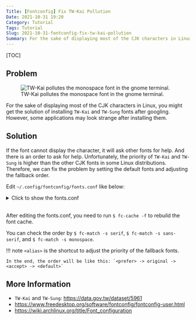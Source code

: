 ```yaml
---
Title: [Fontconfig] Fix TW-Kai Pollution
Date: 2021-10-31 19:20
Category: Tutorial
Tags: Tutorial
Slug: 2021-10-31-fontconfig-fix-tw-kai-pollution
Summary: For the sake of displaying most of the CJK characters in Linux, you might get the solution of installing `TW-Kai` and `TW-Sung` fonts after googling.
---
```


[TOC]

## Problem

<div class="text-center">
  <figure class="figure">
    <img src="{attach}/images/fontconfig-fix-tw-kai-pollution-1.png" class="figure-img img-fluid rounded" alt="TW-Kai pollutes the monospace font in the gnome terminal.">
    <figcaption class="figure-caption text-center">TW-Kai pollutes the monospace font in the gnome terminal.</figcaption>
  </figure>
</div>

For the sake of displaying most of the CJK characters in Linux, you might get the solution of installing `TW-Kai` and `TW-Sung` fonts after googling.
However, some applications may look strange after installing them.

## Solution

If the font cannot display the character, it will ask other fonts for help. And there is an order to ask for help.
Unfortunately, the priority of `TW-Kai` and `TW-Sung` is higher than the other CJK fonts in some Linux distributions.
Therefore, we can fix the problem by setting the default fonts and adjusting the fallback order.

Edit `~/.config/fontconfig/fonts.conf` like below:

<details>

<summary>Click to show the fonts.conf</summary>

<br>

```xml
<?xml version="1.0"?>
<!DOCTYPE fontconfig SYSTEM "fonts.dtd">

<fontconfig>

    <!-- Default serif fonts -->
    <match>
        <test name="family">
            <string>serif</string>
        </test>
        <edit name="family" mode="prepend" binding="strong">
            <string>Noto Serif</string>
            <string>Noto Serif CJK TC</string>
            <string>Noto Serif CJK SC</string>
            <string>Noto Serif CJK JP</string>
            <string>Noto Serif CJK KR</string>
        </edit>
    </match>

    <!-- Default sans-serif font -->
    <match>
        <test name="family">
            <string>sans-serif</string>
        </test>
        <edit name="family" mode="prepend" binding="strong">
            <string>Noto Sans</string>
            <string>Noto Sans CJK TC</string>
            <string>Noto Sans CJK SC</string>
            <string>Noto Sans CJK JP</string>
            <string>Noto Sans CJK KR</string>
        </edit>
    </match>

    <!-- Default monospace fonts -->
    <match>
        <test name="family">
            <string>monospace</string>
        </test>
        <edit name="family" mode="prepend" binding="strong">
            <string>Inconsolata</string>
            <string>Noto Sans Mono CJK TC</string>
            <string>Noto Sans Mono CJK SC</string>
            <string>Noto Sans Mono CJK JP</string>
            <string>Noto Sans Mono CJK KR</string>
        </edit>
    </match>

    <!-- Fallback fonts preference order -->
    <alias>
        <family>serif</family>
        <prefer>
            <family>Noto Serif</family>
            <family>Noto Serif CJK TC</family>
            <family>Noto Serif CJK SC</family>
            <family>Noto Serif CJK JP</family>
            <family>Noto Serif CJK KR</family>
            <family>Noto Color Emoji</family>
            <family>Noto Emoji</family>
        </prefer>
        <default>
            <family>TW-Sung</family>
            <family>TW-Sung-Plus</family>
            <family>TW-Sung-Ext-B</family>
            <family>TW-Kai</family>
            <family>TW-Kai-Plus</family>
            <family>TW-Kai-Ext-B</family>
        </default>
    </alias>
    <alias>
        <family>sans-serif</family>
        <prefer>
            <family>Noto Sans</family>
            <family>Noto Sans CJK TC</family>
            <family>Noto Sans CJK SC</family>
            <family>Noto Sans CJK JP</family>
            <family>Noto Sans CJK KR</family>
            <family>Noto Color Emoji</family>
            <family>Noto Emoji</family>
        </prefer>
        <default>
            <family>TW-Sung</family>
            <family>TW-Sung-Plus</family>
            <family>TW-Sung-Ext-B</family>
            <family>TW-Kai</family>
            <family>TW-Kai-Plus</family>
            <family>TW-Kai-Ext-B</family>
        </default>
    </alias>
    <alias>
        <family>monospace</family>
        <prefer>
            <family>Inconsolata</family>
            <family>Noto Sans Mono</family>
            <family>Noto Sans Mono CJK TC</family>
            <family>Noto Sans Mono CJK SC</family>
            <family>Noto Sans Mono CJK JP</family>
            <family>Noto Sans Mono CJK KR</family>
            <family>Noto Color Emoji</family>
            <family>Noto Emoji</family>
        </prefer>
        <default>
            <family>TW-Sung</family>
            <family>TW-Sung-Plus</family>
            <family>TW-Sung-Ext-B</family>
            <family>TW-Kai</family>
            <family>TW-Kai-Plus</family>
            <family>TW-Kai-Ext-B</family>
        </default>
    </alias>

</fontconfig>
```

</details>

<br>

After editing the fonts.conf, you need to run `$ fc-cache -f` to rebuild the font cache.

You can check the order by `$ fc-match -s serif`, `$ fc-match -s sans-serif`, and `$ fc-match -s monospace`.

!!! note
    `<alias>` is the shortcut to adjust the priority of the fallback fonts.
    
    In the end, the order will be like this: `<prefer> -> original -> <accept> -> <default>`

## More Information

- `TW-Kai` and `TW-Sung`: https://data.gov.tw/dataset/5961
- https://www.freedesktop.org/software/fontconfig/fontconfig-user.html
- https://wiki.archlinux.org/title/Font_configuration